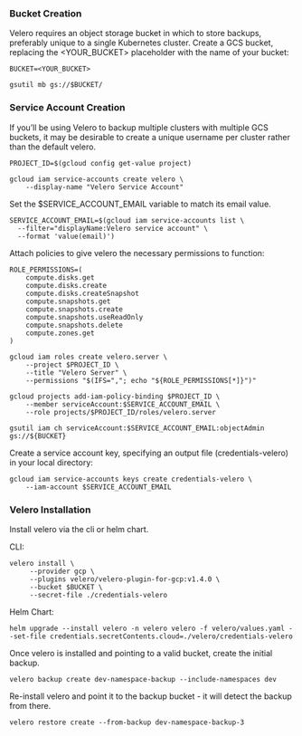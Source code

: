 ### **Bucket Creation**

Velero requires an object storage bucket in which to store backups, preferably unique to a single Kubernetes cluster. Create a GCS bucket, replacing the <YOUR_BUCKET> placeholder with the name of your bucket:

```
BUCKET=<YOUR_BUCKET>

gsutil mb gs://$BUCKET/
```

### **Service Account Creation**

If you’ll be using Velero to backup multiple clusters with multiple GCS buckets, it may be desirable to create a unique username per cluster rather than the default velero.

```
PROJECT_ID=$(gcloud config get-value project)

gcloud iam service-accounts create velero \
    --display-name "Velero Service Account"
```

Set the $SERVICE_ACCOUNT_EMAIL variable to match its email value.

```
SERVICE_ACCOUNT_EMAIL=$(gcloud iam service-accounts list \
  --filter="displayName:Velero service account" \
  --format 'value(email)')  
```

Attach policies to give velero the necessary permissions to function:

```
ROLE_PERMISSIONS=(
    compute.disks.get
    compute.disks.create
    compute.disks.createSnapshot
    compute.snapshots.get
    compute.snapshots.create
    compute.snapshots.useReadOnly
    compute.snapshots.delete
    compute.zones.get
)

gcloud iam roles create velero.server \
    --project $PROJECT_ID \
    --title "Velero Server" \
    --permissions "$(IFS=","; echo "${ROLE_PERMISSIONS[*]}")"    

gcloud projects add-iam-policy-binding $PROJECT_ID \
    --member serviceAccount:$SERVICE_ACCOUNT_EMAIL \
    --role projects/$PROJECT_ID/roles/velero.server

gsutil iam ch serviceAccount:$SERVICE_ACCOUNT_EMAIL:objectAdmin gs://${BUCKET}
```

Create a service account key, specifying an output file (credentials-velero) in your local directory:

```
gcloud iam service-accounts keys create credentials-velero \
    --iam-account $SERVICE_ACCOUNT_EMAIL
```

### **Velero Installation**

Install velero via the cli or helm chart.

CLI:

```
velero install \
     --provider gcp \
     --plugins velero/velero-plugin-for-gcp:v1.4.0 \
     --bucket $BUCKET \
     --secret-file ./credentials-velero
```

Helm Chart:

```
helm upgrade --install velero -n velero velero -f velero/values.yaml --set-file credentials.secretContents.cloud=./velero/credentials-velero
```

Once velero is installed and pointing to a valid bucket, create the initial backup.

`velero backup create dev-namespace-backup --include-namespaces dev`

Re-install velero and point it to the backup bucket - it will detect the backup from there.

`velero restore create --from-backup dev-namespace-backup-3`
